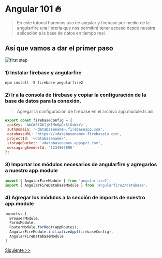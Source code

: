 # Angular 101 :fire:
> En este tutorial haremos uso de angular y firebase por medio de la angularfire una librería que nos permitirá tener acceso desde nuestra aplicación a la base de datos en tiempo real.

## Así que vamos a dar el primer paso
![first step](https://i2.wp.com/static.fjcdn.com/gifs/That+first+step+scary+as+fuck+i+know_3eabbb_4028841.gif)

### 1) Instalar firebase y angularfire
```shell 
npm install -S firebase angularfire2
```

### 2) Ir a la consola de firebase y copiar la configuración de la base de datos para la conexión.
> Agregar la configuracion de firebase en el archivo app.module.ts asi:

 ```javascript
export const firebaseConfig = {
  apiKey: 'AbCdEfGhIjKlMnOpQrStUvWxYz',
  authDomain: '<databasename>.firebaseapp.com',
  databaseURL: 'https://<databasename>.firebaseio.com',
  projectId: '<databasename>',
  storageBucket: '<databasename>.appspot.com',
  messagingSenderId: '1234567890'
}; 
```

### 3) Importar los módulos necesarios de angularfire y agregarlos a nuestro app.module
```javascript 
import { AngularFireModule } from 'angularfire2';
import { AngularFireDatabaseModule } from 'angularfire2/database';
```

### 4) Agregar los módulos a la sección de imports de nuestro app.module
```javascript
imports: [
  BrowserModule,
  FormsModule,
  RouterModule.forRoot(appRoutes),
  AngularFireModule.initializeApp(firebaseConfig),
  AngularFireDatabaseModule
]
```

[Siguiente  >> ](https://github.com/Shinkei/angular-firebase-tutorial/tree/step1)
